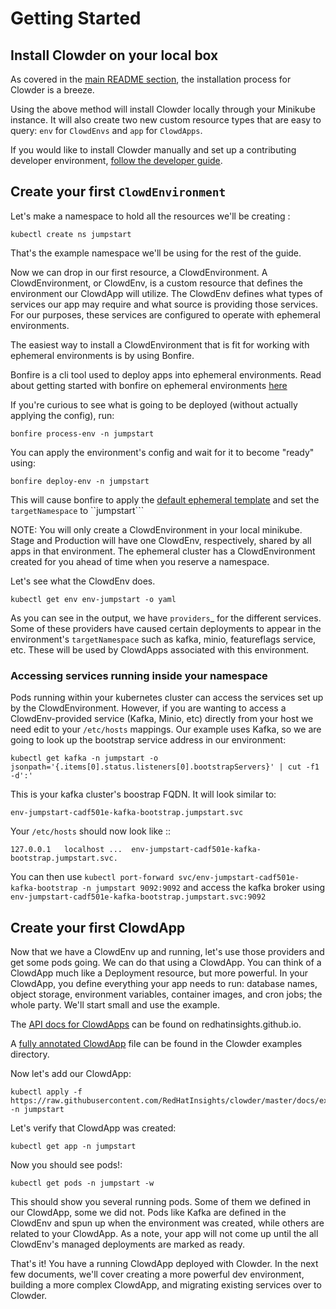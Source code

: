 # Getting Started

## Install Clowder on your local box

As covered in the [main README section](../index.md#getting-clowder), the installation process for
Clowder is a breeze.

Using the above method will install Clowder locally through your Minikube
instance. It will also create two new custom resource types that are easy to
query: ``env`` for ``ClowdEnvs`` and ``app`` for ``ClowdApps``.

If you would like to install Clowder manually and set up a contributing
developer environment, [follow the developer guide](../developer-guide).

## Create your first ``ClowdEnvironment``

Let's make a namespace to hold all the resources we'll be creating :

```shell
kubectl create ns jumpstart
```

That's the example namespace we'll be using for the rest of the guide.

Now we can drop in our first resource, a ClowdEnvironment. A ClowdEnvironment,
or ClowdEnv, is a custom resource that defines the environment our ClowdApp will
utilize. The ClowdEnv defines what types of services our app may require and
what source is providing those services. For our purposes, these services are configured to operate with ephemeral environments.

The easiest way to install a ClowdEnvironment that is fit for working with ephemeral environments is by using Bonfire.

Bonfire is a cli tool used to deploy apps into ephemeral environments. Read about getting started with bonfire on ephemeral environments [here](https://consoledot.pages.redhat.com/docs/dev/creating-a-new-app/using-ee/index.html)

If you're curious to see what is going to be deployed (without actually applying the config), run:

```shell
bonfire process-env -n jumpstart
```

You can apply the environment's config and wait for it to become "ready" using:

```shell
bonfire deploy-env -n jumpstart
```

This will cause bonfire to apply the [default ephemeral template](https://github.com/RedHatInsights/bonfire/blob/master/bonfire/resources/ephemeral-cluster-clowdenvironment.yaml) and set the ``targetNamespace`` to ``jumpstart```

NOTE: You will only create a ClowdEnvironment in your local minikube. Stage
and Production will have one ClowdEnv, respectively, shared by all apps in
that environment. The ephemeral cluster has a ClowdEnvironment created for you ahead of time when you reserve a namespace.

Let's see what the ClowdEnv does.

```shell
kubectl get env env-jumpstart -o yaml
```

As you can see in the output, we have ``providers``_ for the different services. Some of these providers have caused certain deployments to appear in the environment's ``targetNamespace`` such as kafka, minio, featureflags service, etc.
These will be used by ClowdApps associated with this environment.

### Accessing services running inside your namespace

Pods running within your kubernetes cluster can access the services set up by the ClowdEnvironment. However, if you are wanting to access a ClowdEnv-provided service (Kafka, Minio, etc) directly from your host we need edit to your ``/etc/hosts`` mappings. Our example uses
Kafka, so we are going to look up the bootstrap service address in our environment:

```shell
kubectl get kafka -n jumpstart -o jsonpath='{.items[0].status.listeners[0].bootstrapServers}' | cut -f1 -d':'
```

This is your kafka cluster's boostrap FQDN. It will look similar to:

```
env-jumpstart-cadf501e-kafka-bootstrap.jumpstart.svc
```

Your ``/etc/hosts`` should now look like ::

```
127.0.0.1   localhost ...  env-jumpstart-cadf501e-kafka-bootstrap.jumpstart.svc.
```

You can then use ``kubectl port-forward svc/env-jumpstart-cadf501e-kafka-bootstrap -n jumpstart 9092:9092`` and access the kafka broker using ``env-jumpstart-cadf501e-kafka-bootstrap.jumpstart.svc:9092``

## Create your first ClowdApp

Now that we have a ClowdEnv up and running, let's use those providers and get
some pods going. We can do that using a ClowdApp. You can think of a ClowdApp
much like a Deployment resource, but more powerful. In your ClowdApp, you define
everything your app needs to run: database names, object storage, environment
variables, container images, and cron jobs; the whole party. We'll start small
and use the example.

The [API docs for ClowdApps](https://consoledot.pages.redhat.com/clowder/dev/api_reference.html) can be found on redhatinsights.github.io.

A [fully annotated ClowdApp](../examples/clowdapp.yml) file can be found in the Clowder examples directory.

Now let's add our ClowdApp:

```shell
kubectl apply -f https://raw.githubusercontent.com/RedHatInsights/clowder/master/docs/examples/clowdapp.yml -n jumpstart
```

Let's verify that ClowdApp was created:

```shell
kubectl get app -n jumpstart
```

Now you should see pods!:

```shell
kubectl get pods -n jumpstart -w
```

This should show you several running pods. Some of them we defined in our
ClowdApp, some we did not. Pods like Kafka are defined in the ClowdEnv and spun
up when the environment was created, while others are related to your ClowdApp. As a note, your app will not come up until the all ClowdEnv's managed deployments are marked as ready.

That's it! You have a running ClowdApp deployed with Clowder. In the next few
documents, we'll cover creating a more powerful dev environment, building a more
complex ClowdApp, and migrating existing services over to Clowder.
